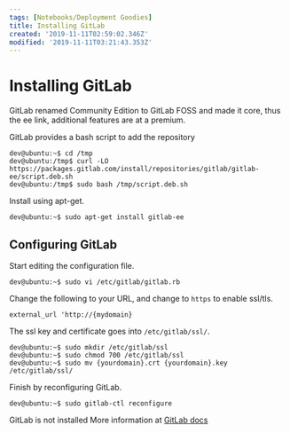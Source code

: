 ```yaml
---
tags: [Notebooks/Deployment Goodies]
title: Installing GitLab
created: '2019-11-11T02:59:02.346Z'
modified: '2019-11-11T03:21:43.353Z'
---
```


# Installing GitLab
GitLab renamed Community Edition to GitLab FOSS and made it core, thus the ee link, additional features are at a premium.

GitLab provides a bash script to add the repository
```console
dev@ubuntu:~$ cd /tmp
dev@ubuntu:/tmp$ curl -LO https://packages.gitlab.com/install/repositories/gitlab/gitlab-ee/script.deb.sh
dev@ubuntu:/tmp$ sudo bash /tmp/script.deb.sh
```
Install using apt-get.
```console
dev@ubuntu:~$ sudo apt-get install gitlab-ee
```

## Configuring GitLab
Start editing the configuration file.
```console
dev@ubuntu:~$ sudo vi /etc/gitlab/gitlab.rb
```

Change the following to your URL, and change to `https` to enable ssl/tls.
```
external_url 'http://{mydomain}
```

The ssl key and certificate goes into `/etc/gitlab/ssl/`.
```
dev@ubuntu:~$ sudo mkdir /etc/gitlab/ssl 
dev@ubuntu:~$ sudo chmod 700 /etc/gitlab/ssl
dev@ubuntu:~$ sudo mv {yourdomain}.crt {yourdomain}.key /etc/gitlab/ssl/
```

Finish by reconfiguring GitLab.
```
dev@ubuntu:~$ sudo gitlab-ctl reconfigure
```

GitLab is not installed
More information at [GitLab docs](https://docs.gitlab.com/omnibus/settings/configuration.html)
